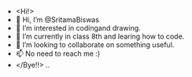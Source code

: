 -   <Hi!>
- 👋 Hi, I’m @SritamaBiswas
- 👀 I’m interested in codingand drawing.
- 🌱 I’m currently in class 8th and learing how to code.
- 💞️ I’m looking to collaborate on something useful.
- 📫 No need to reach me :)
-   </Bye!!>
..
<!---
SritamaBiswas/SritamaBiswas is a ✨ special ✨ repository because its `README.md` (this file) appears on your GitHub profile.
You can click the Preview link to take a look at your changes.
--->
